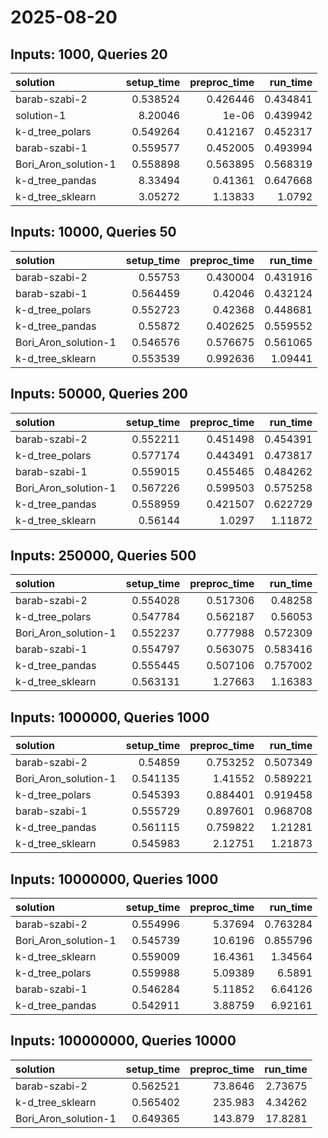 # 2025-08-20

## Inputs: 1000, Queries 20

| solution             |   setup_time |   preproc_time |   run_time |
|:---------------------|-------------:|---------------:|-----------:|
| barab-szabi-2        |     0.538524 |       0.426446 |   0.434841 |
| solution-1           |     8.20046  |       1e-06    |   0.439942 |
| k-d_tree_polars      |     0.549264 |       0.412167 |   0.452317 |
| barab-szabi-1        |     0.559577 |       0.452005 |   0.493994 |
| Bori_Aron_solution-1 |     0.558898 |       0.563895 |   0.568319 |
| k-d_tree_pandas      |     8.33494  |       0.41361  |   0.647668 |
| k-d_tree_sklearn     |     3.05272  |       1.13833  |   1.0792   |

## Inputs: 10000, Queries 50

| solution             |   setup_time |   preproc_time |   run_time |
|:---------------------|-------------:|---------------:|-----------:|
| barab-szabi-2        |     0.55753  |       0.430004 |   0.431916 |
| barab-szabi-1        |     0.564459 |       0.42046  |   0.432124 |
| k-d_tree_polars      |     0.552723 |       0.42368  |   0.448681 |
| k-d_tree_pandas      |     0.55872  |       0.402625 |   0.559552 |
| Bori_Aron_solution-1 |     0.546576 |       0.576675 |   0.561065 |
| k-d_tree_sklearn     |     0.553539 |       0.992636 |   1.09441  |

## Inputs: 50000, Queries 200

| solution             |   setup_time |   preproc_time |   run_time |
|:---------------------|-------------:|---------------:|-----------:|
| barab-szabi-2        |     0.552211 |       0.451498 |   0.454391 |
| k-d_tree_polars      |     0.577174 |       0.443491 |   0.473817 |
| barab-szabi-1        |     0.559015 |       0.455465 |   0.484262 |
| Bori_Aron_solution-1 |     0.567226 |       0.599503 |   0.575258 |
| k-d_tree_pandas      |     0.558959 |       0.421507 |   0.622729 |
| k-d_tree_sklearn     |     0.56144  |       1.0297   |   1.11872  |

## Inputs: 250000, Queries 500

| solution             |   setup_time |   preproc_time |   run_time |
|:---------------------|-------------:|---------------:|-----------:|
| barab-szabi-2        |     0.554028 |       0.517306 |   0.48258  |
| k-d_tree_polars      |     0.547784 |       0.562187 |   0.56053  |
| Bori_Aron_solution-1 |     0.552237 |       0.777988 |   0.572309 |
| barab-szabi-1        |     0.554797 |       0.563075 |   0.583416 |
| k-d_tree_pandas      |     0.555445 |       0.507106 |   0.757002 |
| k-d_tree_sklearn     |     0.563131 |       1.27663  |   1.16383  |

## Inputs: 1000000, Queries 1000

| solution             |   setup_time |   preproc_time |   run_time |
|:---------------------|-------------:|---------------:|-----------:|
| barab-szabi-2        |     0.54859  |       0.753252 |   0.507349 |
| Bori_Aron_solution-1 |     0.541135 |       1.41552  |   0.589221 |
| k-d_tree_polars      |     0.545393 |       0.884401 |   0.919458 |
| barab-szabi-1        |     0.555729 |       0.897601 |   0.968708 |
| k-d_tree_pandas      |     0.561115 |       0.759822 |   1.21281  |
| k-d_tree_sklearn     |     0.545983 |       2.12751  |   1.21873  |

## Inputs: 10000000, Queries 1000

| solution             |   setup_time |   preproc_time |   run_time |
|:---------------------|-------------:|---------------:|-----------:|
| barab-szabi-2        |     0.554996 |        5.37694 |   0.763284 |
| Bori_Aron_solution-1 |     0.545739 |       10.6196  |   0.855796 |
| k-d_tree_sklearn     |     0.559009 |       16.4361  |   1.34564  |
| k-d_tree_polars      |     0.559988 |        5.09389 |   6.5891   |
| barab-szabi-1        |     0.546284 |        5.11852 |   6.64126  |
| k-d_tree_pandas      |     0.542911 |        3.88759 |   6.92161  |

## Inputs: 100000000, Queries 10000

| solution             |   setup_time |   preproc_time |   run_time |
|:---------------------|-------------:|---------------:|-----------:|
| barab-szabi-2        |     0.562521 |        73.8646 |    2.73675 |
| k-d_tree_sklearn     |     0.565402 |       235.983  |    4.34262 |
| Bori_Aron_solution-1 |     0.649365 |       143.879  |   17.8281  |